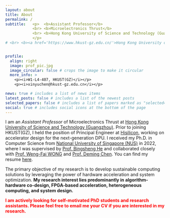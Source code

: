 ```yaml
---
layout: about
title: About
permalink: /
subtitle:   <p>  <b>Assistant Professor</b> 
            <br> <b>Microelectronics Thrust</b> 
            <br> <b>Hong Kong University of Science and Technology (Guangzhou) </b>
            </p>
# <br> <b><a href='https://www.hkust-gz.edu.cn/'>Hong Kong University of Science and Technology (Guangzhou)</a> </b>             <br> <b><a href='#'>xinyuchen@hkust-gz.edu.cn</a></b>


profile:
  align: right
  image: prof_pic.jpg
  image_circular: false # crops the image to make it circular
  more_info: >
    <p><i>W1-L4-407, HKUST(GZ)</i></p>
    <p><i>xinyuchen@hkust-gz.edu.cn</i></p>

news: true # includes a list of news items
latest_posts: false # includes a list of the newest posts
selected_papers: false # includes a list of papers marked as "selected={true}"
social: true # includes social icons at the bottom of the page
---
```


I am an *Assistant Professor* of Microelectronics Thrust at [Hong Kong University of Science and Technology (Guangzhou)](https://www.hkust-gz.edu.cn/). Prior to joining HKUST(GZ), I held the position of Principal Engineer at [Hisilicon](https://www.hisilicon.com/en/), working on accelerator design for the next-generation DPU. I received my Ph.D. in Computer Science from [National University of Singapore (NUS)](https://nus.edu.sg/) in 2022, where I was supervised by [Prof. Bingsheng He](https://www.comp.nus.edu.sg/~hebs/) and collaborated closely with [Prof. Weng-Fai WONG](https://www.comp.nus.edu.sg/~wongwf/) and [Prof. Deming Chen](https://dchen.ece.illinois.edu/). You can find my resume [here](#).


The primary objective of my research is to develop sustainable computing solutions by leveraging the power of hardware acceleration and system optimization. **My research interest lies predominantly in algorithm-hardware co-design, FPGA-based acceleration, heterogeneous computing, and system design.**

<span style="color:red;">
<b>I am actively looking for self-motivated PhD students and research assistants. Please feel free to email me your CV if you are interested in my research.</b>
</span>


<!--- My interest lies predominantly in exploring the potential of algorithm-hardware co-designed accelerators for a wide range of areas, including but not limited to, graph analytics, big data processing, and machine learning. --->